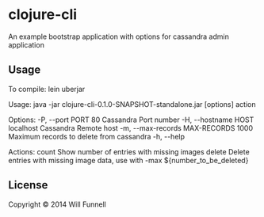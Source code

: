# clojure-cli

An example bootstrap application with options for cassandra admin application

## Usage

To compile:
lein uberjar

Usage:
java -jar clojure-cli-0.1.0-SNAPSHOT-standalone.jar [options] action

Options:
  -P, --port PORT                80         Cassandra Port number
  -H, --hostname HOST            localhost  Cassandra Remote host
  -m, --max-records MAX-RECORDS  1000       Maximum records to delete from cassandra
  -h, --help

Actions:
  count    Show number of entries with missing images
  delete   Delete entries with missing image data, use with -max ${number_to_be_deleted}


## License

Copyright © 2014 Will Funnell

